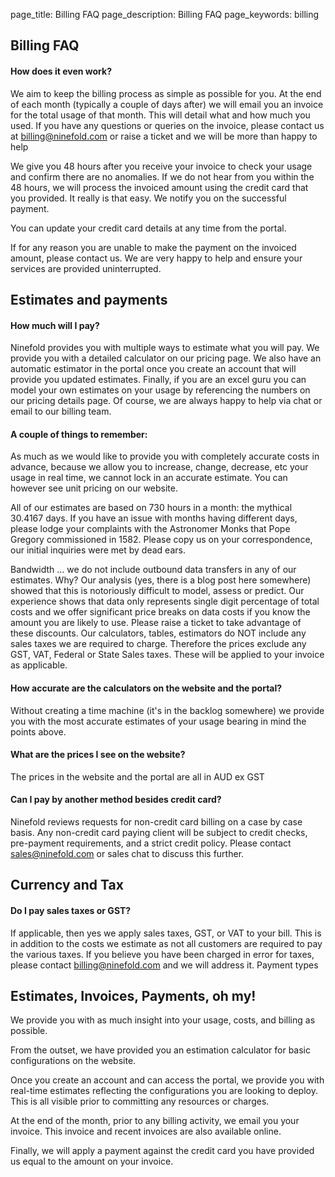 page_title: Billing FAQ
page_description: Billing FAQ
page_keywords: billing

## Billing FAQ

#### How does it even work?

We aim to keep the billing process as simple as possible for you.  At the end of each month (typically a couple of days after) we will email you an invoice for the total usage of that month.  This will detail what and how much you used.  If you have any questions or queries on the invoice, please contact us at billing@ninefold.com or raise a ticket and we will be more than happy to help

We give you 48 hours after you receive your invoice to check your usage and confirm there are no anomalies.  If we do not hear from you within the 48 hours, we will process the invoiced amount using the credit card that you provided.  It really is that easy.  We notify you on the successful payment. 

You can update your credit card details at any time from the portal.

If for any reason you are unable to make the payment on the invoiced amount, please contact us.  We are very happy to help and ensure your services are provided uninterrupted.

## Estimates and payments

#### How much will I pay?

Ninefold provides you with multiple ways to estimate what you will pay.  We provide you with a detailed calculator on our pricing page. We also have an automatic estimator in the portal once you create an account that will provide you updated estimates.  Finally, if you are an excel guru you can model your own estimates on your usage by referencing the numbers on our pricing details page.  Of course, we are always happy to help via chat or email to our billing team.

#### A couple of things to remember:

As much as we would like to provide you with completely accurate costs in advance, because we allow you to increase, change, decrease, etc your usage in real time, we cannot lock in an accurate estimate. You can however see unit pricing on our website.

All of our estimates are based on 730 hours in a month: the mythical 30.4167 days.  If you have an issue with months having different days, please lodge your complaints with the Astronomer Monks that Pope Gregory commissioned in 1582.  Please copy us on your correspondence, our initial inquiries were met by dead ears.

Bandwidth … we do not include outbound data transfers in any of our estimates.  Why?  Our analysis (yes, there is a blog post here somewhere) showed that this is notoriously difficult to model, assess or predict. Our experience shows that data only represents single digit percentage of total costs and we offer significant price breaks on data costs if you know the amount you are likely to use.  Please raise a ticket to take advantage of these discounts.
Our calculators, tables, estimators do NOT include any sales taxes we are required to charge.  Therefore the prices exclude any GST, VAT, Federal or State Sales taxes. These will be applied to your invoice as applicable.


#### How accurate are the calculators on the website and the portal?

Without creating a time machine (it's in the backlog somewhere) we provide you with the most accurate estimates of your usage bearing in mind the points above.

#### What are the prices I see on the website?

The prices in the website and the portal are all in AUD ex GST

#### Can I pay by another method besides credit card?

Ninefold reviews requests for non-credit card billing on a case by case basis.  Any non-credit card paying client will be subject to credit checks, pre-payment requirements, and a strict credit policy.  Please contact sales@ninefold.com or sales chat to discuss this further.

## Currency and Tax

#### Do I pay sales taxes or GST?

If applicable, then yes we apply sales taxes, GST, or VAT to your bill.  This is in addition to the costs we estimate as not all customers are required to pay the various taxes.  If you believe you have been charged in error for taxes, please contact billing@ninefold.com and we will address it.
Payment types


## Estimates, Invoices, Payments, oh my!

We provide you with as much insight into your usage, costs, and billing as possible.

From the outset, we have provided you an estimation calculator for basic configurations on the website.

Once you create an account and can access the portal, we provide you with real-time estimates reflecting the configurations you are looking to deploy.  This is all visible prior to committing any resources or charges.

At the end of the month, prior to any billing activity, we email you your invoice.  This invoice and recent invoices are also available online.

Finally, we will apply a payment against the credit card you have provided us equal to the amount on your invoice.
